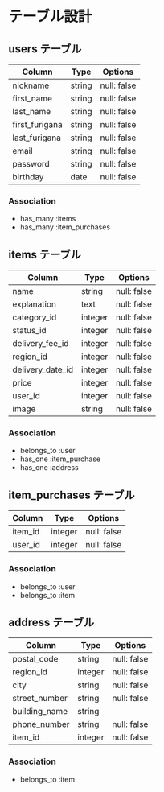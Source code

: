 # テーブル設計

## users テーブル

| Column         | Type   | Options     |
|----------------|--------|-------------|
| nickname       | string | null: false |
| first_name     | string | null: false |
| last_name      | string | null: false |
| first_furigana | string | null: false |
| last_furigana  | string | null: false |
| email          | string | null: false |
| password       | string | null: false |
| birthday       | date   | null: false |

### Association
- has_many :items
- has_many :item_purchases

## items テーブル

| Column           | Type    | Options     |
|------------------|---------|-------------|
| name             | string  | null: false |
| explanation      | text    | null: false |
| category_id      | integer | null: false |
| status_id        | integer | null: false |
| delivery_fee_id  | integer | null: false |
| region_id        | integer | null: false |
| delivery_date_id | integer | null: false |
| price            | integer | null: false |
| user_id          | integer | null: false |
| image            | string  | null: false |

### Association
- belongs_to :user
- has_one :item_purchase
- has_one :address

## item_purchases テーブル

| Column    | Type    | Options     |
|-----------|---------|-------------|
| item_id   | integer | null: false |
| user_id   | integer | null: false |

### Association
- belongs_to :user
- belongs_to :item

## address テーブル

| Column        | Type    | Options     |
|---------------|---------|-------------|
| postal_code   | string  | null: false |
| region_id     | integer | null: false |
| city          | string  | null: false |
| street_number | string  | null: false |
| building_name | string  |             |
| phone_number  | string  | null: false |
| item_id       | integer | null: false |

### Association
- belongs_to :item